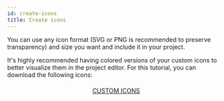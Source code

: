 ```yaml
---
id: create-icons
title: Create icons
---
```


You can use any icon format (SVG or PNG is recommended to preserve transparency) and size you want and include it in your project.

It's highly recommended having colored versions of your custom icons to better visualize them in the project editor. For this tutorial, you can download the following icons:

<div style="text-align: center; margin-top: 20px">
  <p>
    

<a class="button"
href="../assets/en/custom-icons/Custom-Icons.zip">CUSTOM ICONS</a>

  </p>
</div>